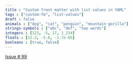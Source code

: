 ```yaml
---
title : "Custom front matter with list values in YAML"
tags : ["custom-fm", "list-values"]
draft : false
animals : ["dog", "cat", "penguin", "mountain gorilla"]
strings-symbols : ["abc", "def", "two words"]
integers : [123, -5, 17, 1_234]
floats : [12.3, -5.0, -1.7e-05]
booleans : [true, false]
---
```


[Issue # 99](https://github.com/kaushalmodi/ox-hugo/issues/99)
